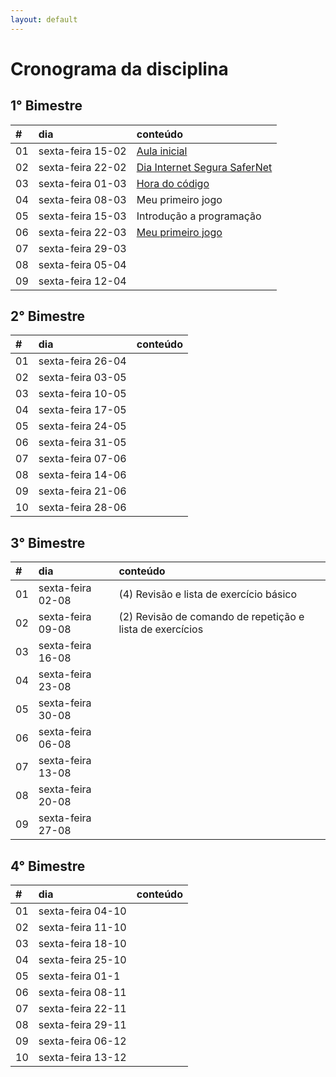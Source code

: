 ```yaml
---
layout: default
---
```


# [](#header-1) Cronograma da disciplina

## [](#header-2) 1° Bimestre

| \#  | dia               | conteúdo                                                    |
| :-- | :---------------- | :---------------------------------------------------------- |
| 01  | sexta-feira 15-02 | [Aula inicial](lectures/intro)                              |
| 02  | sexta-feira 22-02 | [Dia Internet Segura SaferNet](slides/SID_Teens.pptx)       |
| 03  | sexta-feira 01-03 | [Hora do código](lectures/hourofcode)                       |
| 04  | sexta-feira 08-03 | Meu primeiro jogo                                           |
| 05  | sexta-feira 15-03 | Introdução a programação                                    |
| 06  | sexta-feira 22-03 | [Meu primeiro jogo](lectures/03-meu-primeiro-jogo-com-laco) |
| 07  | sexta-feira 29-03 |                                                             |
| 08  | sexta-feira 05-04 |                                                             |
| 09  | sexta-feira 12-04 |                                                             |

## [](#header-2) 2° Bimestre

| \#  | dia               | conteúdo |
| :-- | :---------------- | :------- |
| 01  | sexta-feira 26-04 |          |
| 02  | sexta-feira 03-05 |          |
| 03  | sexta-feira 10-05 |          |
| 04  | sexta-feira 17-05 |          |
| 05  | sexta-feira 24-05 |          |
| 06  | sexta-feira 31-05 |          |
| 07  | sexta-feira 07-06 |          |
| 08  | sexta-feira 14-06 |          |
| 09  | sexta-feira 21-06 |          |
| 10  | sexta-feira 28-06 |          |

## [](#header-2) 3° Bimestre

| \#  | dia               | conteúdo                                                  |
| :-- | :---------------- | :-------------------------------------------------------- |
| 01  | sexta-feira 02-08 | (4) Revisão e lista de exercício básico                   |
| 02  | sexta-feira 09-08 | (2) Revisão de comando de repetição e lista de exercícios |
| 03  | sexta-feira 16-08 |                                                           |
| 04  | sexta-feira 23-08 |                                                           |
| 05  | sexta-feira 30-08 |                                                           |
| 06  | sexta-feira 06-08 |                                                           |
| 07  | sexta-feira 13-08 |                                                           |
| 08  | sexta-feira 20-08 |                                                           |
| 09  | sexta-feira 27-08 |                                                           |

## [](#header-2) 4° Bimestre

| \#  | dia               | conteúdo |
| :-- | :---------------- | :------- |
| 01  | sexta-feira 04-10 |          |
| 02  | sexta-feira 11-10 |          |
| 03  | sexta-feira 18-10 |          |
| 04  | sexta-feira 25-10 |          |
| 05  | sexta-feira 01-1  |          |
| 06  | sexta-feira 08-11 |          |
| 07  | sexta-feira 22-11 |          |
| 08  | sexta-feira 29-11 |          |
| 09  | sexta-feira 06-12 |          |
| 10  | sexta-feira 13-12 |          |
